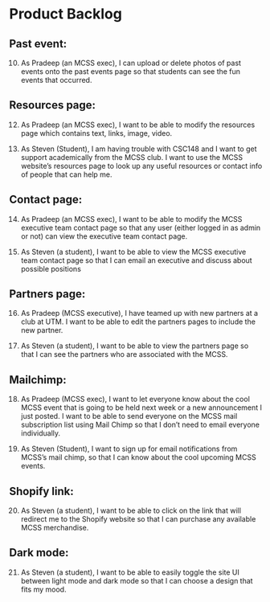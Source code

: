 # Product Backlog

## Past event:

10. As Pradeep (an MCSS exec), I can upload or delete photos of past events onto the past events page so that students can see the fun events that occurred.

## Resources page:

12. As Pradeep (an MCSS exec), I want to be able to modify the resources page which contains text, links, image, video.

13. As Steven (Student), I am having trouble with CSC148 and I want to get support academically from the MCSS club. I want to use the MCSS website’s resources page to look up any useful resources or contact info of people that can help me.

## Contact page:

14. As Pradeep (an MCSS exec), I want to be able to modify the MCSS executive team contact page so that any user (either logged in as admin or not) can view the executive team contact page.

15. As Steven (a student), I want to be able to view the MCSS executive team contact page so that I can email an executive and discuss about possible positions

##  Partners page:

16. As Pradeep (MCSS executive), I have teamed up with new partners at a club at UTM. I want to be able to edit the partners pages to include the new partner.

17. As Steven (a student), I want to be able to view the partners page so that I can see the partners who are associated with the MCSS.



## Mailchimp:

18. As Pradeep (MCSS exec), I want to let everyone know about the cool MCSS event that is going to be held next week or a new announcement I just posted. I want to be able to send everyone on the MCSS mail subscription list using Mail Chimp so that I don’t need to email everyone individually.

19. As Steven (Student), I want to sign up for email notifications from MCSS’s mail chimp, so that I can know about the cool upcoming MCSS events.

## Shopify link:

20. As Steven (a student), I want to be able to click on the link that will redirect me to the Shopify website so that I can purchase any available MCSS merchandise. 

## Dark mode:

21. As Steven (a student), I want to be able to easily toggle the site UI  between light mode and dark mode so that I can choose a design that fits my mood.


